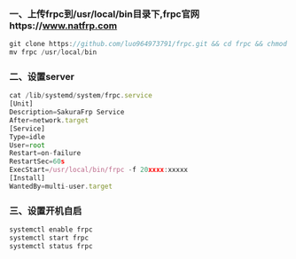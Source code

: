 ### 一、上传frpc到/usr/local/bin目录下,frpc官网https://www.natfrp.com

```javascript
git clone https://github.com/luo964973791/frpc.git && cd frpc && chmod a+x frpc
mv frpc /usr/local/bin
```
### 二、设置server

```javascript
cat /lib/systemd/system/frpc.service 
[Unit]
Description=SakuraFrp Service
After=network.target
[Service]
Type=idle
User=root
Restart=on-failure
RestartSec=60s
ExecStart=/usr/local/bin/frpc -f 20xxxx:xxxxx
[Install]
WantedBy=multi-user.target
```
### 三、设置开机自启

```javascript
systemctl enable frpc
systemctl start frpc
systemctl status frpc
```
